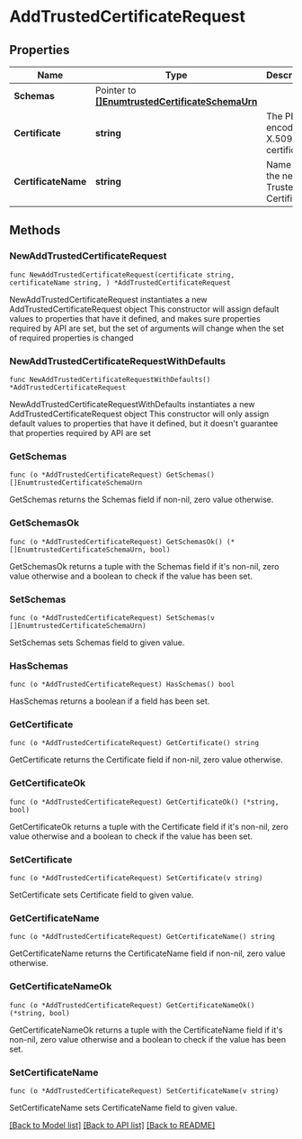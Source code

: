 # AddTrustedCertificateRequest

## Properties

Name | Type | Description | Notes
------------ | ------------- | ------------- | -------------
**Schemas** | Pointer to [**[]EnumtrustedCertificateSchemaUrn**](EnumtrustedCertificateSchemaUrn.md) |  | [optional] 
**Certificate** | **string** | The PEM-encoded X.509v3 certificate. | 
**CertificateName** | **string** | Name of the new Trusted Certificate | 

## Methods

### NewAddTrustedCertificateRequest

`func NewAddTrustedCertificateRequest(certificate string, certificateName string, ) *AddTrustedCertificateRequest`

NewAddTrustedCertificateRequest instantiates a new AddTrustedCertificateRequest object
This constructor will assign default values to properties that have it defined,
and makes sure properties required by API are set, but the set of arguments
will change when the set of required properties is changed

### NewAddTrustedCertificateRequestWithDefaults

`func NewAddTrustedCertificateRequestWithDefaults() *AddTrustedCertificateRequest`

NewAddTrustedCertificateRequestWithDefaults instantiates a new AddTrustedCertificateRequest object
This constructor will only assign default values to properties that have it defined,
but it doesn't guarantee that properties required by API are set

### GetSchemas

`func (o *AddTrustedCertificateRequest) GetSchemas() []EnumtrustedCertificateSchemaUrn`

GetSchemas returns the Schemas field if non-nil, zero value otherwise.

### GetSchemasOk

`func (o *AddTrustedCertificateRequest) GetSchemasOk() (*[]EnumtrustedCertificateSchemaUrn, bool)`

GetSchemasOk returns a tuple with the Schemas field if it's non-nil, zero value otherwise
and a boolean to check if the value has been set.

### SetSchemas

`func (o *AddTrustedCertificateRequest) SetSchemas(v []EnumtrustedCertificateSchemaUrn)`

SetSchemas sets Schemas field to given value.

### HasSchemas

`func (o *AddTrustedCertificateRequest) HasSchemas() bool`

HasSchemas returns a boolean if a field has been set.

### GetCertificate

`func (o *AddTrustedCertificateRequest) GetCertificate() string`

GetCertificate returns the Certificate field if non-nil, zero value otherwise.

### GetCertificateOk

`func (o *AddTrustedCertificateRequest) GetCertificateOk() (*string, bool)`

GetCertificateOk returns a tuple with the Certificate field if it's non-nil, zero value otherwise
and a boolean to check if the value has been set.

### SetCertificate

`func (o *AddTrustedCertificateRequest) SetCertificate(v string)`

SetCertificate sets Certificate field to given value.


### GetCertificateName

`func (o *AddTrustedCertificateRequest) GetCertificateName() string`

GetCertificateName returns the CertificateName field if non-nil, zero value otherwise.

### GetCertificateNameOk

`func (o *AddTrustedCertificateRequest) GetCertificateNameOk() (*string, bool)`

GetCertificateNameOk returns a tuple with the CertificateName field if it's non-nil, zero value otherwise
and a boolean to check if the value has been set.

### SetCertificateName

`func (o *AddTrustedCertificateRequest) SetCertificateName(v string)`

SetCertificateName sets CertificateName field to given value.



[[Back to Model list]](../README.md#documentation-for-models) [[Back to API list]](../README.md#documentation-for-api-endpoints) [[Back to README]](../README.md)


